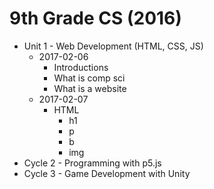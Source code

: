 # 9th Grade CS (2016)

* Unit 1 - Web Development (HTML, CSS, JS)
  * 2017-02-06
    * Introductions
    * What is comp sci
    * What is a website
  * 2017-02-07
    * HTML
      * h1
      * p
      * b
      * img
* Cycle 2 - Programming with p5.js
* Cycle 3 - Game Development with Unity